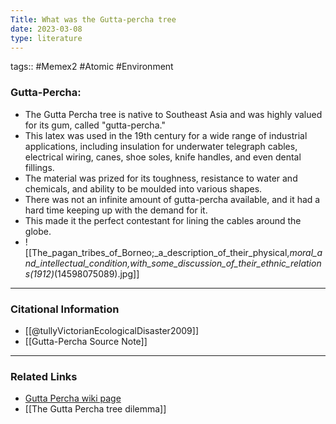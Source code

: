 ```yaml
---
Title: What was the Gutta-percha tree
date: 2023-03-08
type: literature
---
```

tags:: #Memex2 #Atomic #Environment 

### Gutta-Percha:
-   The Gutta Percha tree is native to Southeast Asia and was highly valued for its gum, called "gutta-percha." 
- This latex was used in the 19th century for a wide range of industrial applications, including insulation for underwater telegraph cables, electrical wiring, canes, shoe soles, knife handles, and even dental fillings. 
- The material was prized for its toughness, resistance to water and chemicals, and ability to be moulded into various shapes. 
- There was not an infinite amount of gutta-percha available, and it had a hard time keeping up with the demand for it.
- This made it the perfect contestant for lining the cables around the globe.
- ![[The_pagan_tribes_of_Borneo;_a_description_of_their_physical,_moral_and_intellectual_condition,_with_some_discussion_of_their_ethnic_relations_(1912)_(14598075089).jpg]]

---
### Citational Information

- [[@tullyVictorianEcologicalDisaster2009]]
- [[Gutta-Percha Source Note]]

---

### Related Links
- [Gutta Percha wiki page](https://en.wikipedia.org/wiki/Gutta-percha)
- [[The Gutta Percha tree dilemma]]